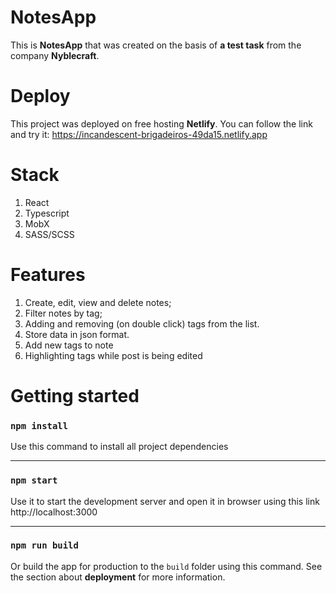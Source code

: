 # NotesApp

This is **NotesApp** that was created on the basis of **a test task** from the company **Nyblecraft**.

# Deploy
This project was deployed on free hosting **Netlify**. 
You can follow the link and try it: https://incandescent-brigadeiros-49da15.netlify.app

# Stack

1. React
2. Typescript
3. MobX
4. SASS/SCSS

# Features

1. Create, edit, view and delete notes;
2. Filter notes by tag;
3. Adding and removing (on double click) tags from the list.
4. Store data in json format.
5. Add new tags to note
6. Highlighting tags while post is being edited

# Getting started

### `npm install`
Use this command to install all project dependencies
***
### `npm start`
Use it to start the development server and open it in browser using this link http://localhost:3000
***
### `npm run build`
Or build the app for production to the `build` folder using this command. 
See the section about **deployment** for more information.
